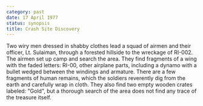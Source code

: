 ```yaml
---
category: past
date: 17 April 1977
status: synopsis
title: Crash Site Discovery
---
```



Two wiry men dressed in shabby clothes lead a squad of
airmen and their officer, Lt. Sulaiman, through a forested hillside to
the wreckage of RI-002. The airmen set up camp and search the area. They
find fragments of a wing with the faded letters: RI-00, other airplane
parts, including a dynamo with a bullet wedged between the windings and
armature. There are a few fragments of human remains, which the soldiers
reverently dig from the earth and carefully wrap in cloth. They also
find two empty wooden crates labeled: "Gold", but a thorough search of
the area does not find any trace of the treasure itself.
